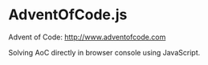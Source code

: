 # AdventOfCode.js
Advent of Code: http://www.adventofcode.com

Solving AoC directly in browser console using JavaScript.
